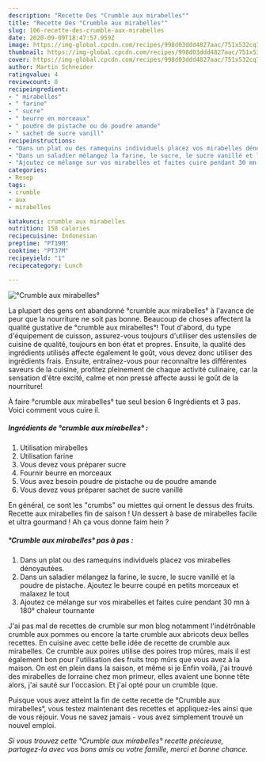 ```yaml
---
description: "Recette Des °Crumble aux mirabelles°"
title: "Recette Des °Crumble aux mirabelles°"
slug: 106-recette-des-crumble-aux-mirabelles
date: 2020-09-09T18:47:57.959Z
image: https://img-global.cpcdn.com/recipes/998d03ddd4827aac/751x532cq70/crumble-aux-mirabelles-photo-principale-de-la-recette.jpg
thumbnail: https://img-global.cpcdn.com/recipes/998d03ddd4827aac/751x532cq70/crumble-aux-mirabelles-photo-principale-de-la-recette.jpg
cover: https://img-global.cpcdn.com/recipes/998d03ddd4827aac/751x532cq70/crumble-aux-mirabelles-photo-principale-de-la-recette.jpg
author: Martin Schneider
ratingvalue: 4
reviewcount: 8
recipeingredient:
- " mirabelles"
- " farine"
- " sucre"
- " beurre en morceaux"
- " poudre de pistache ou de poudre amande"
- " sachet de sucre vanill"
recipeinstructions:
- "Dans un plat ou des ramequins individuels placez vos mirabelles dénoyautées."
- "Dans un saladier mélangez la farine, le sucre, le sucre vanillé et la poudre de pistache. Ajoutez le beurre coupé en petits morceaux et malaxez le tout"
- "Ajoutez ce mélange sur vos mirabelles et faites cuire pendant 30 mn à 180° chaleur tournante"
categories:
- Resep
tags:
- crumble
- aux
- mirabelles

katakunci: crumble aux mirabelles 
nutrition: 158 calories
recipecuisine: Indonesian
preptime: "PT19M"
cooktime: "PT37M"
recipeyield: "1"
recipecategory: Lunch

---
```



![°Crumble aux mirabelles°](https://img-global.cpcdn.com/recipes/998d03ddd4827aac/751x532cq70/crumble-aux-mirabelles-photo-principale-de-la-recette.jpg)

La plupart des gens ont abandonné °crumble aux mirabelles° à l'avance de peur que la nourriture ne soit pas bonne. Beaucoup de choses affectent la qualité gustative de °crumble aux mirabelles°! Tout d'abord, du type d'équipement de cuisson, assurez-vous toujours d'utiliser des ustensiles de cuisine de qualité, toujours en bon état et propres. Ensuite, la qualité des ingrédients utilisés affecte également le goût, vous devez donc utiliser des ingrédients frais. Ensuite, entraînez-vous pour reconnaître les différentes saveurs de la cuisine, profitez pleinement de chaque activité culinaire, car la sensation d'être excité, calme et non pressé affecte aussi le goût de la nourriture!

<!--inarticleads1-->

À faire °crumble aux mirabelles° tue seul besion 6 Ingrédients et 3 pas. Voici comment vous cuire il.

##### Ingrédients de °crumble aux mirabelles° :

1. Utilisation  mirabelles
1. Utilisation  farine
1. Vous devez vous préparer  sucre
1. Fournir  beurre en morceaux
1. Vous avez besoin  poudre de pistache ou de poudre amande
1. Vous devez vous préparer  sachet de sucre vanillé


En général, ce sont les &#34;crumbs&#34; ou miettes qui ornent le dessus des fruits. Recette aux mirabelles fin de saison ! Un dessert à base de mirabelles facile et ultra gourmand ! Ah ça vous donne faim hein ? 

<!--inarticleads2-->

##### °Crumble aux mirabelles° pas à pas :

1. Dans un plat ou des ramequins individuels placez vos mirabelles dénoyautées.
1. Dans un saladier mélangez la farine, le sucre, le sucre vanillé et la poudre de pistache. Ajoutez le beurre coupé en petits morceaux et malaxez le tout
1. Ajoutez ce mélange sur vos mirabelles et faites cuire pendant 30 mn à 180° chaleur tournante


J&#39;ai pas mal de recettes de crumble sur mon blog notamment l&#39;indétrônable crumble aux pommes ou encore la tarte crumble aux abricots deux belles recettes. En cuisine avec cette belle idée de recette de crumble aux mirabelles. Ce crumble aux poires utilise des poires trop mûres, mais il est également bon pour l&#39;utilisation des fruits trop mûrs que vous avez à la maison. On est en plein dans la saison, et même si je Enfin voilà, j&#39;ai trouvé des mirabelles de lorraine chez mon primeur, elles avaient une bonne tête alors, j&#39;ai sauté sur l&#39;occasion. Et j&#39;ai opté pour un crumble (que. 

<!--inarticleads1-->

<p>
Puisque vous avez atteint la fin de cette recette de °Crumble aux mirabelles°, vous testez maintenant des recettes et appliquez-les ainsi que de vous réjouir. Vous ne savez jamais - vous avez simplement trouvé un nouvel emploi.
</p>

<p>
<i>Si vous trouvez cette °Crumble aux mirabelles° recette précieuse, partagez-la avec vos bons amis ou votre famille, merci et bonne chance.</i>
</p>

